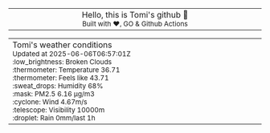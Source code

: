 
<div align="center">
<table>
<tbody>
<td align="center">
<img width="2000" height="0"><br>
Hello, this is Tomi's github 👋<br>
<sup>Built with ❤️, GO & Github Actions</sup><br>
<img width="2000" height="0">
</td>
</tbody>
</table>
</div>
<table>
<tbody>
<td align="left">
<img width="2000" height="0"><br>
Tomi's weather conditions<br>
<sup>Updated at 2025-06-06T06:57:01Z</sup><br>
<sup>:low_brightness: Broken Clouds</sup><br>
<sup>:thermometer: Temperature 36.71 </sup><br>
<sup>:thermometer: Feels like 43.71</sup><br>
<sup>:sweat_drops: Humidity 68%</sup><br>
<sup>:mask: PM2.5 6.16 μg/m3</sup><br>
<sup>:cyclone: Wind 4.67m/s </sup><br>
<sup>:telescope: Visibility 10000m </sup><br>
<sup>:droplet: Rain 0mm/last 1h </sup><br>
<img width="2000" height="0">
</td>
<td align="left">
<img width="2000" height="0"><br>
<br>
<img width="2000" height="0">
</td>
</tbody>
</table>
</div>
    
